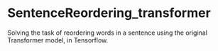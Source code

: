 # SentenceReordering_transformer
Solving the task of reordering words in a sentence using the original Transformer model, in Tensorflow.
